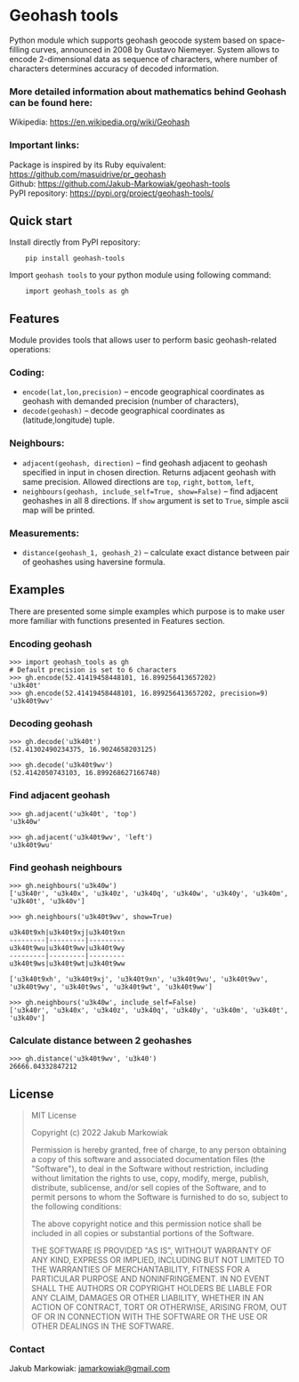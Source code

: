 # Geohash tools
Python module which supports geohash geocode system based on space-filling curves, announced in 2008 by Gustavo Niemeyer. System allows to encode 2-dimensional data as sequence of characters, where number of characters determines accuracy of decoded information. 

### More detailed information about mathematics behind Geohash can be found here:<br>
Wikipedia: https://en.wikipedia.org/wiki/Geohash<br>
### Important links:<br>
Package is inspired by its Ruby equivalent: https://github.com/masuidrive/pr_geohash<br> 
Github: https://github.com/Jakub-Markowiak/geohash-tools<br>
PyPI repository: https://pypi.org/project/geohash-tools/

## Quick start

Install directly from PyPI repository:

        pip install geohash-tools

Import `geohash tools` to your python module using following command:

        import geohash_tools as gh

## Features

Module provides tools that allows user to perform basic geohash-related operations:
### Coding:
* `encode(lat,lon,precision)` &ndash; encode geographical coordinates as geohash with demanded precision (number of characters),
* `decode(geohash)` &ndash; decode geographical coordinates as (latitude,longitude) tuple.
### Neighbours:
* `adjacent(geohash, direction)` &ndash; find geohash adjacent to geohash specified in input in chosen direction. Returns adjacent geohash with same precision. Allowed directions are `top`, `right`, `bottom`, `left`,
* `neighbours(geohash, include_self=True, show=False)` &ndash; find adjacent geohashes in all 8 directions. If `show` argument is set to `True`, simple ascii map will be printed.
### Measurements:
* `distance(geohash_1, geohash_2)` &ndash; calculate exact distance between pair of geohashes using haversine formula.
  
## Examples
There are presented some simple examples which purpose is to make user more familiar with functions presented in Features section.

### Encoding geohash
    >>> import geohash_tools as gh
    # Default precision is set to 6 characters
    >>> gh.encode(52.41419458448101, 16.899256413657202)
    'u3k40t'
    >>> gh.encode(52.41419458448101, 16.899256413657202, precision=9)
    'u3k40t9wv'
### Decoding geohash
    >>> gh.decode('u3k40t')
    (52.41302490234375, 16.9024658203125)

    >>> gh.decode('u3k40t9wv')
    (52.4142050743103, 16.899268627166748)
### Find adjacent geohash
    >>> gh.adjacent('u3k40t', 'top')
    'u3k40w'

    >>> gh.adjacent('u3k40t9wv', 'left')
    'u3k40t9wu'
### Find geohash neighbours
    >>> gh.neighbours('u3k40w')
    ['u3k40r', 'u3k40x', 'u3k40z', 'u3k40q', 'u3k40w', 'u3k40y', 'u3k40m', 'u3k40t', 'u3k40v']

    >>> gh.neighbours('u3k40t9wv', show=True)

    u3k40t9xh|u3k40t9xj|u3k40t9xn
    ---------|---------|---------
    u3k40t9wu|u3k40t9wv|u3k40t9wy
    ---------|---------|---------
    u3k40t9ws|u3k40t9wt|u3k40t9ww

    ['u3k40t9xh', 'u3k40t9xj', 'u3k40t9xn', 'u3k40t9wu', 'u3k40t9wv', 'u3k40t9wy', 'u3k40t9ws', 'u3k40t9wt', 'u3k40t9ww']        

    >>> gh.neighbours('u3k40w', include_self=False)
    ['u3k40r', 'u3k40x', 'u3k40z', 'u3k40q', 'u3k40y', 'u3k40m', 'u3k40t', 'u3k40v']

### Calculate distance between 2 geohashes
    >>> gh.distance('u3k40t9wv', 'u3k40')
    26666.04332847212

## License
>MIT License
>
>Copyright (c) 2022 Jakub Markowiak
>
>Permission is hereby granted, free of charge, to any person obtaining a copy
of this software and associated documentation files (the "Software"), to deal
in the Software without restriction, including without limitation the rights
to use, copy, modify, merge, publish, distribute, sublicense, and/or sell
copies of the Software, and to permit persons to whom the Software is
furnished to do so, subject to the following conditions:
>
>The above copyright notice and this permission notice shall be included in all
copies or substantial portions of the Software.
>
>THE SOFTWARE IS PROVIDED "AS IS", WITHOUT WARRANTY OF ANY KIND, EXPRESS OR
IMPLIED, INCLUDING BUT NOT LIMITED TO THE WARRANTIES OF MERCHANTABILITY,
FITNESS FOR A PARTICULAR PURPOSE AND NONINFRINGEMENT. IN NO EVENT SHALL THE
AUTHORS OR COPYRIGHT HOLDERS BE LIABLE FOR ANY CLAIM, DAMAGES OR OTHER
LIABILITY, WHETHER IN AN ACTION OF CONTRACT, TORT OR OTHERWISE, ARISING FROM,
OUT OF OR IN CONNECTION WITH THE SOFTWARE OR THE USE OR OTHER DEALINGS IN THE
SOFTWARE.


### Contact<br>
Jakub Markowiak: jamarkowiak@gmail.com